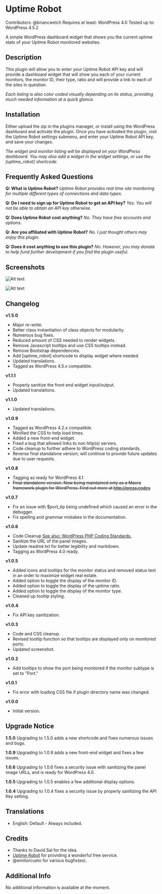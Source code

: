 # Uptime Robot #
Contributors: @briancwelch
Requires at least: WordPress 4.0
Tested up to: WordPress 4.5.2

A simple WordPress dashboard widget that shows you the current uptime stats of your Uptime Robot monitored websites.

## Description ##
This plugin will allow you to enter your Uptime Robot API key and will provide a dashboard widget that will show you each of your current monitors, the monitor ID, their type, ratio and will provide a link to each of the sites in question.

*Each listing is also color coded visually depending on its status, providing much needed information at a quick glance.*


## Installation ##
Either upload the zip in the plugins manager, or install using the WordPress dashboard and activate the plugin.
Once you have activated the plugin, visit the Uptime Robot settings submenu, and enter your Uptime Robot API key, and save your changes.

*The widget and monitor listing will be displayed on your WordPress dashboard.  You may also add a widget in the widget settings, or use the [uptime_robot] shortcode.*


## Frequently Asked Questions ##
**Q: What is Uptime Robot?**
*Uptime Robot provides real time site monitoring for multiple different types of connections and data types.*

**Q: Do I need to sign up for Uptime Robot to get an API key?**
*Yes.  You will not be able to obtain an API key otherwise.*

**Q: Does Uptime Robot cost anything?**
*No.  They have free accounts and options.*

**Q: Are you affiliated with Uptime Robot?**
*No.  I just thought others may enjoy this plugin.*

**Q: Does it cost anything to use this plugin?**
*No.  However, you may donate to help fund further development if you find the plugin useful.*


## Screenshots ##
![Alt text](https://github.com/briancwelch/uptime_robot/blob/screenshots/screenshot-1.png?raw=true "Dashboard Widget")

![Alt text](https://github.com/briancwelch/uptime_robot/blob/screenshots/screenshot-2.png?raw=true "Settings")


## Changelog ##
**v1.5.0**
- Major re-write.
- Better class instantiation of class objects for modularity.
- Numerous bug fixes.
- Reduced amount of CSS needed to render widgets.
- Remove Javascript tooltips and use CSS tooltips instead.
- Remove Bootstrap dependencies.
- Add [uptime_robot] shortcode to display widget where needed.
- Updated translations.
- Tagged as WordPress 4.5.x compatible.

**v1.1.1**
- Properly sanitize the front end widget input/output.
- Updated translations.

**v1.1.0**
- Updated translations.

**v1.0.9**
- Tagged as WordPress 4.2.x compatible.
- Minified the CSS to help load times.
- Added a new front-end widget.
- Fixed a bug that allowed links to non http(s) servers.
- Code cleanup to further adhere to WordPress coding standards.
- Reverse final standalone version; will continue to provide future updates due to user requests.

**v1.0.8**
- Tagging as ready for WordPress 4.1
- ~~Final standalone version.  Now being maintained only as a Maera framework plugin for WordPress.  Find out more at http://press.codes~~

**v1.0.7**
- Fix an issue with $port_tip being undefined which caused an error in the debugger.
- Fix spelling and grammar mistakes in the documentation.

**v1.0.6**
- Code Cleanup [See also: WordPress PHP Coding Standards.](http://make.wordpress.org/core/handbook/coding-standards/php/)
- Sanitize the URL of the panel images.
- Update readme.txt for better legibility and markdown.
- Tagging as WordPress 4.0 ready.

**v1.0.5**
- Added icons and tooltips for the monitor status and removed status text in an order to maximize widget real estate.
- Added option to toggle the display of the monitor ID.
- Added option to toggle the display of the uptime ratio.
- Added option to toggle the display of the monitor type.
- Cleaned up tooltip styling.

**v1.0.4**
- Fix API key sanitization.

**v1.0.3**
- Code and CSS cleanup.  
- Revised tooltip function so that tooltips are displayed only on monitored ports.  
- Updated screenshot.

**v1.0.2**
- Add tooltips to show the port being monitored if the monitor subtype is set to "Port."

**v1.0.1**
- Fix error with loading CSS file if plugin directory name was changed.

**v1.0.0**
- Initial version.


## Upgrade Notice ##
**1.5.0**
Upgrading to 1.5.0 adds a new shortcode and fixes numerous issues and bugs.

**1.0.9**
Upgrading to 1.0.9 adds a new front-end widget and fixes a few issues.

**1.0.6**
Upgrading to 1.0.6 fixes a security issue with sanitizing the panel image URLs, and is ready for WordPress 4.0.

**1.0.5**
Upgrading to 1.0.5 enables a few additional display options.

**1.0.4**
Upgrading to 1.0.4 fixes a security issue by properly sanitizing the API Key setting.


## Translations ##
* English: Default - Always included.


## Credits ##
* Thanks to David Sal for the idea.
* [Uptime Robot](http://www.uptimerobot.com/) for providing a wonderful free service.
* @emiliorcueto for various bugfix(es).


## Additional Info ##
No additional information is available at the moment.
